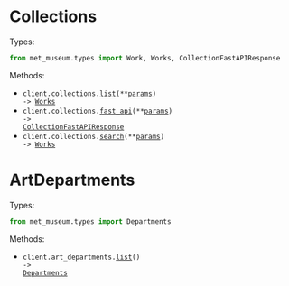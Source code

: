 # Collections

Types:

```python
from met_museum.types import Work, Works, CollectionFastAPIResponse
```

Methods:

- <code title="get /objects">client.collections.<a href="./src/met_museum/resources/collections.py">list</a>(\*\*<a href="src/met_museum/types/collection_list_params.py">params</a>) -> <a href="./src/met_museum/types/works.py">Works</a></code>
- <code title="post /fastapi">client.collections.<a href="./src/met_museum/resources/collections.py">fast_api</a>(\*\*<a href="src/met_museum/types/collection_fast_api_params.py">params</a>) -> <a href="./src/met_museum/types/collection_fast_api_response.py">CollectionFastAPIResponse</a></code>
- <code title="get /search">client.collections.<a href="./src/met_museum/resources/collections.py">search</a>(\*\*<a href="src/met_museum/types/collection_search_params.py">params</a>) -> <a href="./src/met_museum/types/works.py">Works</a></code>

# ArtDepartments

Types:

```python
from met_museum.types import Departments
```

Methods:

- <code title="get /departments">client.art_departments.<a href="./src/met_museum/resources/art_departments.py">list</a>() -> <a href="./src/met_museum/types/departments.py">Departments</a></code>
